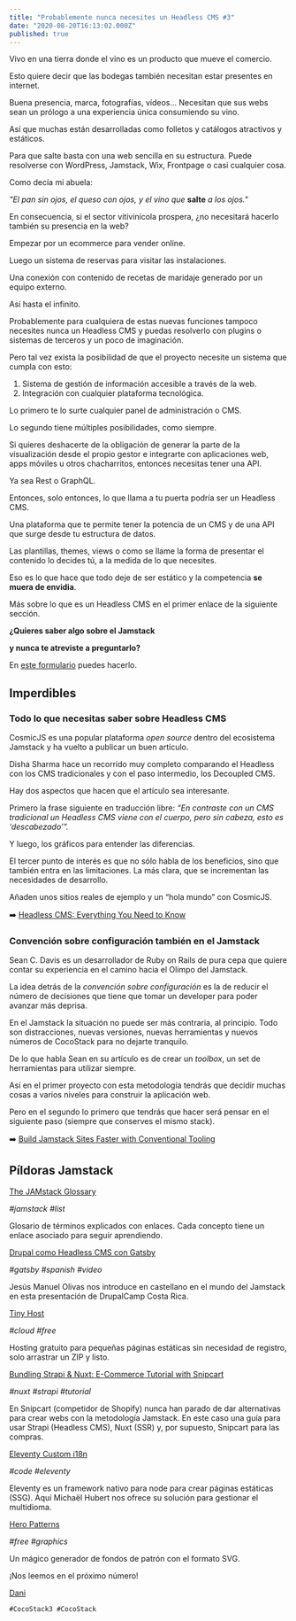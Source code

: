 ```yaml
---
title: "Probablemente nunca necesites un Headless CMS #3"
date: "2020-08-20T16:13:02.000Z"
published: true
---
```


Vivo en una tierra donde el vino es un producto que mueve el comercio.



Esto quiere decir que las bodegas también necesitan estar presentes en internet.



Buena presencia, marca, fotografías, vídeos... Necesitan que sus webs sean un prólogo a una experiencia única consumiendo su vino.



Así que muchas están desarrolladas como folletos y catálogos atractivos y estáticos.



Para que salte basta con una web sencilla en su estructura. Puede resolverse con WordPress, Jamstack, Wix, Frontpage o casi cualquier cosa.



Como decía mi abuela: 



*"El pan sin ojos, el queso con ojos, y el vino que* **salte** *a los ojos."*



En consecuencia, si el sector vitivinícola prospera, ¿no necesitará hacerlo también su presencia en la web?



Empezar por un ecommerce para vender online.



Luego un sistema de reservas para visitar las instalaciones.



Una conexión con contenido de recetas de maridaje generado por un equipo externo.



Así hasta el infinito.



Probablemente para cualquiera de estas nuevas funciones tampoco necesites nunca un Headless CMS y puedas resolverlo con plugins o sistemas de terceros y un poco de imaginación.



Pero tal vez exista la posibilidad de que el proyecto necesite un sistema que cumpla con esto:

1. Sistema de gestión de información accesible a través de la web.
2. Integración con cualquier plataforma tecnológica.



Lo primero te lo surte cualquier panel de administración o CMS.



Lo segundo tiene múltiples posibilidades, como siempre.



Si quieres deshacerte de la obligación de generar la parte de la visualización desde el propio gestor e integrarte con aplicaciones web, apps móviles u otros chacharritos, entonces necesitas tener una API.



Ya sea Rest o GraphQL.



Entonces, solo entonces, lo que llama a tu puerta podría ser un Headless CMS.



Una plataforma que te permite tener la potencia de un CMS y de una API que surge desde tu estructura de datos. 



Las plantillas, themes, views o como se llame la forma de presentar el contenido lo decides tú, a la medida de lo que necesites. 



Eso es lo que hace que todo deje de ser estático y la competencia **se muera de envidia**.



Más sobre lo que es un Headless CMS en el primer enlace de la siguiente sección.





**¿Quieres saber algo sobre el Jamstack** 

**y nunca te atreviste a preguntarlo?**



En [este formulario](https://forms.gle/Z9vJH3XAbhH4NjLQ7) puedes hacerlo.



## Imperdibles

### **Todo lo que necesitas saber sobre Headless CMS**



CosmicJS es una popular plataforma *open source* dentro del ecosistema Jamstack y ha vuelto a publicar un buen artículo.



Disha Sharma hace un recorrido muy completo comparando el Headless con los CMS tradicionales y con el paso intermedio, los Decoupled CMS.



Hay dos aspectos que hacen que el artículo sea interesante.



Primero la frase siguiente en traducción libre: *“En contraste con un CMS tradicional un Headless CMS viene con el cuerpo, pero sin cabeza, esto es ‘descabezado’”.*



Y luego, los gráficos para entender las diferencias.



El tercer punto de interés es que no sólo habla de los beneficios, sino que también entra en las limitaciones. La más clara, que se incrementan las necesidades de desarrollo.



Añaden unos sitios reales de ejemplo y un “hola mundo” con CosmicJS.



➡️ [Headless CMS: Everything You Need to Know](https://www.cosmicjs.com/blog/headless-cms-explained)





### **Convención sobre configuración también en el Jamstack**



Sean C. Davis es un desarrollador de Ruby on Rails de pura cepa que quiere contar su experiencia en el camino hacia el Olimpo del Jamstack.



La idea detrás de la *convención sobre configuración* es la de reducir el número de decisiones que tiene que tomar un developer para poder avanzar más deprisa.



En el Jamstack la situación no puede ser más contraria, al principio. Todo son distracciones, nuevas versiones, nuevas herramientas y nuevos números de CocoStack para no dejarte tranquilo.



De lo que habla Sean en su artículo es de crear un *toolbox*, un set de herramientas para utilizar siempre.



Así en el primer proyecto con esta metodología tendrás que decidir muchas cosas a varios niveles para construir la aplicación web.



Pero en el segundo lo primero que tendrás que hacer será pensar en el siguiente paso (siempre que conserves el mismo stack).



➡️ [Build Jamstack Sites Faster with Conventional Tooling](https://cobwwweb.com/build-jamstack-sites-faster-with-conventional-tooling)





## Píldoras Jamstack

[The JAMstack Glossary](https://www.takeshape.io/articles/the-jamstack-glossary/)

*#jamstack #list*

Glosario de términos explicados con enlaces. Cada concepto tiene un enlace asociado para seguir aprendiendo.



[Drupal como Headless CMS con Gatsby](https://youtu.be/oVzqTdqSPR0?t=4959)

*#gatsby #spanish #video*

Jesús Manuel Olivas nos introduce en castellano en el mundo del Jamstack en esta presentación de DrupalCamp Costa Rica.



[Tiny Host](https://tiiny.host/)

*#cloud #free*

Hosting gratuito para pequeñas páginas estáticas sin necesidad de registro, solo arrastrar un ZIP y listo.



[Bundling Strapi & Nuxt: E-Commerce Tutorial with Snipcart](https://snipcart.com/blog/strapi-nuxt-ecommerce-tutorial)

*#nuxt #strapi #tutorial*

En Snipcart (competidor de Shopify) nunca han parado de dar alternativas para crear webs con la metodología Jamstack. En este caso una guía para usar Strapi (Headless CMS), Nuxt (SSR) y, por supuesto, Snipcart para las compras.



[Eleventy Custom i18n](https://github.com/komanaki/eleventy-custom-i18n)

*#code #eleventy*

Eleventy es un framework nativo para node para crear páginas estáticas (SSG). Aquí Michaël Hubert nos ofrece su solución para gestionar el multidioma.



[Hero Patterns](https://www.heropatterns.com/)

*#free #graphics*

Un mágico generador de fondos de patrón con el formato SVG.



¡Nos leemos en el próximo número!



[Dani](https://www.danielprimo.io/now)



`#CocoStack3 #CocoStack`
